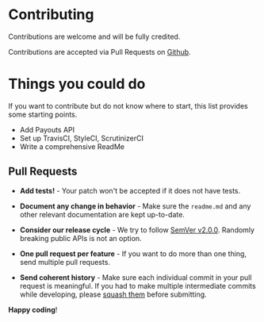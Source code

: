# Contributing

Contributions are welcome and will be fully credited.

Contributions are accepted via Pull Requests on [Github](https://github.com/phpjuice/paypal-checkout-sdk).

# Things you could do

If you want to contribute but do not know where to start, this list provides some starting points.

- Add Payouts API
- Set up TravisCI, StyleCI, ScrutinizerCI
- Write a comprehensive ReadMe

## Pull Requests

- **Add tests!** - Your patch won't be accepted if it does not have tests.

- **Document any change in behavior** - Make sure the `readme.md` and any other relevant documentation are kept
  up-to-date.

- **Consider our release cycle** - We try to follow [SemVer v2.0.0](http://semver.org/). Randomly breaking public APIs
  is not an option.

- **One pull request per feature** - If you want to do more than one thing, send multiple pull requests.

- **Send coherent history** - Make sure each individual commit in your pull request is meaningful. If you had to make
  multiple intermediate commits while developing,
  please [squash them](http://www.git-scm.com/book/en/v2/Git-Tools-Rewriting-History#Changing-Multiple-Commit-Messages)
  before submitting.

**Happy coding**!
